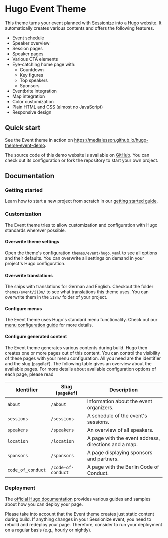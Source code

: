 # Hugo Event Theme

This theme turns your event planned with
[Sessionize](https://sessionize.com/) into a Hugo website. It automatically
creates various contents and offers the following features.

-   Event schedule
-   Speaker overview
-   Session pages
-   Speaker pages
-   Various CTA elements
-   Eye-catching home page with:
    -   Countdown
    -   Key figures
    -   Top speakers
    -   Sponsors
-   Eventbrite integration
-   Map integration
-   Color customization
-   Plain HTML and CSS (almost no JavaScript)
-   Responsive design

## Quick start

See the Event theme in action on
https://medialesson.github.io/hugo-theme-event-demo.

The source code of this demo website is available on
[GitHub](https://github.com/medialesson/hugo-theme-event-demo). You can check
out its configuration or fork the repository to start your own project.

## Documentation

### Getting started

Learn how to start a new project from scratch in our [getting started
guide](docs/guides/getting-started.md).

### Customization

The Event theme tries to allow customization and configuration with Hugo
standards wherever possible.

#### Overwrite theme settings

Open the theme's configuration `themes/event/hugo.yaml` to see all options
and their defaults. You can overwrite all settings on demand in your project's
Hugo configuration.

#### Overwrite translations

The ships with translations for German and English. Checkout the folder
`themes/event/i18n/` to see what translations this theme uses. You can
overwrite them in the `i18n/` folder of your project.

#### Configure menus

The Event theme uses Hugo's standard menu functionality. Check out our [menu
configuration guide](docs/guides/getting-started.md) for more details.

#### Configure generated content

The Event theme generates various contents during build. Hugo then creates one
or more pages out of this content. You can control the visibility of these pages
with your menu configuration. All you need are the identifier and the slug
(`pageRef`). The following table gives an overview about the available pages.
For more details about available configuration options of each page, please read

| Identifier        | Slug (`pageRef`)   | Description                                          |
| ----------------- | ------------------ | ---------------------------------------------------- |
| `about`           | `/about`           | Information about the event organizers.              |
| `sessions`        | `/sessions`        | A schedule of the event's sessions.                  |
| `speakers`        | `/speakers`        | An overview of all speakers.                         |
| `location`        | `/location`        | A page with the event address, directions and a map. |
| `sponsors`        | `/sponsors`        | A page displaying sponsors and partners.             |
| `code_of_conduct` | `/code-of-conduct` | A page with the Berlin Code of Conduct.              |

### Deployment

The [official Hugo documentation](https://gohugo.io/hosting-and-deployment/)
provides various guides and samples about how you can deploy your page.

Please take into account that the Event theme creates just static content during
build. If anything changes in your Sessionize event, you need to rebuild and
redeploy your page. Therefore, consider to run your deployment on a regular
basis (e.g., hourly or nightly).

